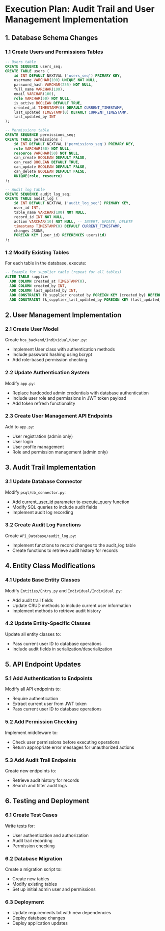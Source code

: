 # Execution Plan: Audit Trail and User Management Implementation

## 1. Database Schema Changes

### 1.1 Create Users and Permissions Tables

```sql
-- Users table
CREATE SEQUENCE users_seq;
CREATE TABLE users (
    id INT DEFAULT NEXTVAL ('users_seq') PRIMARY KEY,
    username VARCHAR(100) UNIQUE NOT NULL,
    password_hash VARCHAR(255) NOT NULL,
    full_name VARCHAR(100),
    email VARCHAR(100),
    role VARCHAR(50) NOT NULL,
    is_active BOOLEAN DEFAULT TRUE,
    created_at TIMESTAMP(0) DEFAULT CURRENT_TIMESTAMP,
    last_updated TIMESTAMP(0) DEFAULT CURRENT_TIMESTAMP,
    last_updated_by INT
);

-- Permissions table
CREATE SEQUENCE permissions_seq;
CREATE TABLE permissions (
    id INT DEFAULT NEXTVAL ('permissions_seq') PRIMARY KEY,
    role VARCHAR(50) NOT NULL,
    resource VARCHAR(50) NOT NULL,
    can_create BOOLEAN DEFAULT FALSE,
    can_read BOOLEAN DEFAULT TRUE,
    can_update BOOLEAN DEFAULT FALSE,
    can_delete BOOLEAN DEFAULT FALSE,
    UNIQUE(role, resource)
);

-- Audit log table
CREATE SEQUENCE audit_log_seq;
CREATE TABLE audit_log (
    id INT DEFAULT NEXTVAL ('audit_log_seq') PRIMARY KEY,
    user_id INT,
    table_name VARCHAR(100) NOT NULL,
    record_id INT NOT NULL,
    action VARCHAR(10) NOT NULL, -- INSERT, UPDATE, DELETE
    timestamp TIMESTAMP(0) DEFAULT CURRENT_TIMESTAMP,
    changes JSONB,
    FOREIGN KEY (user_id) REFERENCES users(id)
);
```

### 1.2 Modify Existing Tables

For each table in the database, execute:

```sql
-- Example for supplier table (repeat for all tables)
ALTER TABLE supplier 
  ADD COLUMN created_at TIMESTAMP(0),
  ADD COLUMN created_by INT,
  ADD COLUMN last_updated_by INT,
  ADD CONSTRAINT fk_supplier_created_by FOREIGN KEY (created_by) REFERENCES users(id),
  ADD CONSTRAINT fk_supplier_last_updated_by FOREIGN KEY (last_updated_by) REFERENCES users(id);
```

## 2. User Management Implementation

### 2.1 Create User Model

Create `hca_backend/Individual/User.py`:
- Implement User class with authentication methods
- Include password hashing using bcrypt
- Add role-based permission checking

### 2.2 Update Authentication System

Modify `app.py`:
- Replace hardcoded admin credentials with database authentication
- Include user role and permissions in JWT token payload
- Add token refresh functionality

### 2.3 Create User Management API Endpoints

Add to `app.py`:
- User registration (admin only)
- User login
- User profile management
- Role and permission management (admin only)

## 3. Audit Trail Implementation

### 3.1 Update Database Connector

Modify `psql/db_connector.py`:
- Add current_user_id parameter to execute_query function
- Modify SQL queries to include audit fields
- Implement audit log recording

### 3.2 Create Audit Log Functions

Create `API_Database/audit_log.py`:
- Implement functions to record changes to the audit_log table
- Create functions to retrieve audit history for records

## 4. Entity Class Modifications

### 4.1 Update Base Entity Classes

Modify `Entities/Entry.py` and `Individual/Individual.py`:
- Add audit trail fields
- Update CRUD methods to include current user information
- Implement methods to retrieve audit history

### 4.2 Update Entity-Specific Classes

Update all entity classes to:
- Pass current user ID to database operations
- Include audit fields in serialization/deserialization

## 5. API Endpoint Updates

### 5.1 Add Authentication to Endpoints

Modify all API endpoints to:
- Require authentication
- Extract current user from JWT token
- Pass current user ID to database operations

### 5.2 Add Permission Checking

Implement middleware to:
- Check user permissions before executing operations
- Return appropriate error messages for unauthorized actions

### 5.3 Add Audit Trail Endpoints

Create new endpoints to:
- Retrieve audit history for records
- Search and filter audit logs

## 6. Testing and Deployment

### 6.1 Create Test Cases

Write tests for:
- User authentication and authorization
- Audit trail recording
- Permission checking

### 6.2 Database Migration

Create a migration script to:
- Create new tables
- Modify existing tables
- Set up initial admin user and permissions

### 6.3 Deployment

- Update requirements.txt with new dependencies
- Deploy database changes
- Deploy application updates
